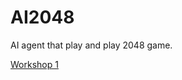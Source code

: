 # AI2048
AI agent that play and play 2048 game.

[Workshop 1](https://github.com/Edd022/AI2048/blob/main/Workshop_1/Workshop_1.pdf)
